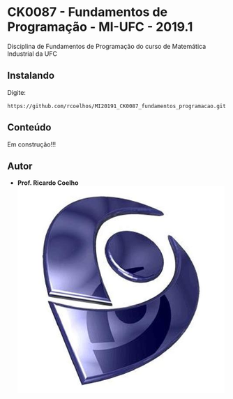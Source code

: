 # CK0087 - Fundamentos de Programação - MI-UFC - 2019.1
Disciplina de Fundamentos de Programação do curso de Matemática Industrial da UFC

## Instalando
Digite:
```
https://github.com/rcoelhos/MI20191_CK0087_fundamentos_programacao.git
```

## Conteúdo
Em construção!!!

## Autor
* **Prof. Ricardo Coelho** [![alt text](https://github.com/rcoelhos/MI20191_CK0087_fundamentos_programacao/blob/master/lattes_cnpq_brazil.jpg)](http://lattes.cnpq.br/7670261541550702)
